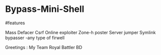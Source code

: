 # Bypass-Mini-Shell



#features

Mass Defacer 
Csrf Online exploiter
Zone-h poster
Server jumper
Symlink bypasser -any type of firwell


Greetings : My Team Royal Battler BD 

